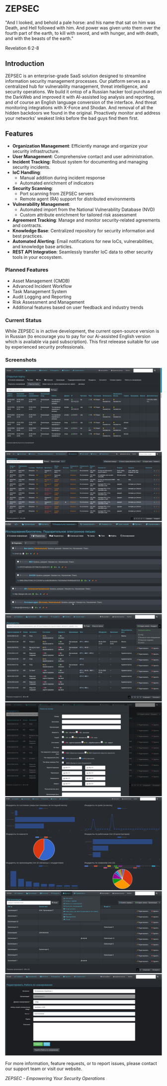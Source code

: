 # ZEPSEC
"And I looked, and behold a pale horse: and his name that sat on him was Death, and Hell followed with him. And power was given unto them over the fourth part of the earth, to kill with sword, and with hunger, and with death, and with the beasts of the earth." 

Revelation 6:2-8

## Introduction 
ZEPSEC is an enterprise-grade SaaS solution designed to streamline information security management processes. Our platform serves as a centralized hub for vulnerability management, threat intelligence, and security operations. We build it ontop of a Russian hacker tool purchased on the DarkWeb and improved it with AI-assisted log analysis and reporting, and of course an English language conversion of the interface. And threat monitoring integrations with X-Force and Shodan. And removal of all the hidden backdoors we found in the original. Proactively monitor and address your networks' weakest links before the bad guys find them first.

## Features

- **Organization Management**: Efficiently manage and organize your security infrastructure.
- **User Management**: Comprehensive contact and user administration.
- **Incident Tracking**: Robust system for documenting and managing security incidents.
- **IoC Handling**: 
  - Manual addition during incident response
  - Automated enrichment of indicators
- **Security Scanning**: 
  - Port scanning from ZEPSEC servers
  - Remote agent (RA) support for distributed environments
- **Vulnerability Management**: 
  - Automated import from the National Vulnerability Database (NVD)
  - Custom attribute enrichment for tailored risk assessment
- **Agreement Tracking**: Manage and monitor security-related agreements and contracts.
- **Knowledge Base**: Centralized repository for security information and best practices.
- **Automated Alerting**: Email notifications for new IoCs, vulnerabilities, and knowledge base articles.
- **REST API Integration**: Seamlessly transfer IoC data to other security tools in your ecosystem.

### Planned Features

- Asset Management (CMDB)
- Advanced Incident Workflow
- Task Management System
- Audit Logging and Reporting
- Risk Assessment and Management
- Additional features based on user feedback and industry trends

### Current Status

While ZEPSEC is in active development, the current open-source version is in Russian (to encourage you to pay for our Ai-assisted English version which is available via paid subscription). This first releease suitable for use by experienced security professionals.

### Screenshots
![](rism7.png)
![](rism9.png)
![](rism10.png)
![](rism2.png)
![](rism3.png)
![](rism4.png)
![](rism1.png)
![](rism8.png)

For more information, feature requests, or to report issues, please contact our support team or visit our website.

*ZEPSEC - Empowering Your Security Operations*
